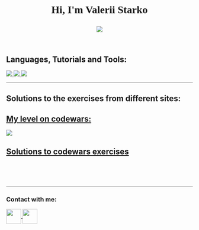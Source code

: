 <h1 align="center"><p style = "font-family: Times New Roman"> Hi, I'm Valerii Starko</p></h1>
<p align = "center">
    <img src = "https://media3.giphy.com/media/iIqmM5tTjmpOB9mpbn/giphy.gif?cid=ecf05e47tsfsldrhg3c9429ils8ysvrzounuky2hshv405dq&rid=giphy.gif&ct=g">
</p>
<br>

<h2 align="left">Languages, Tutorials and Tools:</h2>
<p align="left">
    <a href="https://www.w3schools.com/css/" target="_blank"> 
        <img src="https://img.shields.io/badge/CSS3-1572B6?style=for-the-badge&logo=css3&logoColor=black" />
    </a>
    <a href="https://www.python.org" target="_blank"> 
        <img src="https://img.shields.io/badge/Python-3776AB?style=for-the-badge&logo=python&logoColor=black" />
    </a>
    <a href="https://www.w3schools.com/java/" target="_blank"> 
        <img src="https://img.shields.io/badge/Java-ED8B00?style=for-the-badge&logo=java&logoColor=black" />
    </a>
</p>
<hr>
<p align = "left">
<h2 align = "left">Solutions to the exercises from different sites: </h2>
<p align = "left"> 
    <a href="https://www.codewars.com/users/valerka96" target="_blank"> 
        <h2 align= "left"> My level on codewars:</h2><img src = "https://www.codewars.com/users/valerka96/badges/large">
    </a>


<a href="https://github.com/valerka96/codewars" target="_blank">     
    <h2 align = "left">Solutions to codewars exercises</h2>
    </a>
</p>
<br>
<br>
<br>

<hr>
<h3 align="left">Contact with me:</h3>
<a href="https://www.instagram.com/starko.py/" target="blank">
    <img align="center" src="https://www.svgrepo.com/show/13639/instagram.svg" height="40"
    width="40" />
<a href="https://www.reddit.com/user/valerkooo" target="blank">
    <img align="center" src="https://www.svgrepo.com/show/14413/reddit.svg" height="40"
    width="40" />
</a>
